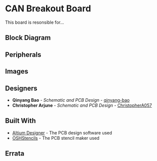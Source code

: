 # CAN Breakout Board

This board is resonsible for...

## Block Diagram

## Peripherals

## Images

## Designers

* **Qinyang Bao** - *Schematic and PCB Design* - [qinyang-bao](https://github.com/qinyang-bao)
* **Christopher Arjune** - *Schematic and PCB Design* - [ChristopherA057](https://github.com/ChristopherA057)

## Built With

* [Altium Designer](https://www.altium.com/) - The PCB design software used
* [OSHStencils](https://www.oshstencils.com/) - The PCB stencil maker used

## Errata

